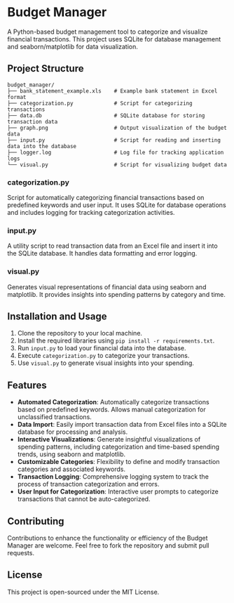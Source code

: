 # Budget Manager

A Python-based budget management tool to categorize and visualize financial transactions. This project uses SQLite for database management and seaborn/matplotlib for data visualization.

## Project Structure

```plaintext
budget_manager/
├── bank_statement_example.xls    # Example bank statement in Excel format
├── categorization.py             # Script for categorizing transactions
├── data.db                       # SQLite database for storing transaction data
├── graph.png                     # Output visualization of the budget data
├── input.py                      # Script for reading and inserting data into the database
├── logger.log                    # Log file for tracking application logs
└── visual.py                     # Script for visualizing budget data
```


### categorization.py

Script for automatically categorizing financial transactions based on predefined keywords and user input. It uses SQLite for database operations and includes logging for tracking categorization activities.

### input.py

A utility script to read transaction data from an Excel file and insert it into the SQLite database. It handles data formatting and error logging.

### visual.py

Generates visual representations of financial data using seaborn and matplotlib. It provides insights into spending patterns by category and time.

## Installation and Usage

1. Clone the repository to your local machine.
2. Install the required libraries using `pip install -r requirements.txt`.
3. Run `input.py` to load your financial data into the database.
4. Execute `categorization.py` to categorize your transactions.
5. Use `visual.py` to generate visual insights into your spending.

## Features

- **Automated Categorization**: Automatically categorize transactions based on predefined keywords. Allows manual categorization for unclassified transactions.
- **Data Import**: Easily import transaction data from Excel files into a SQLite database for processing and analysis.
- **Interactive Visualizations**: Generate insightful visualizations of spending patterns, including categorization and time-based spending trends, using seaborn and matplotlib.
- **Customizable Categories**: Flexibility to define and modify transaction categories and associated keywords.
- **Transaction Logging**: Comprehensive logging system to track the process of transaction categorization and errors.
- **User Input for Categorization**: Interactive user prompts to categorize transactions that cannot be auto-categorized.
 
## Contributing

Contributions to enhance the functionality or efficiency of the Budget Manager are welcome. Feel free to fork the repository and submit pull requests.

## License

This project is open-sourced under the MIT License.
